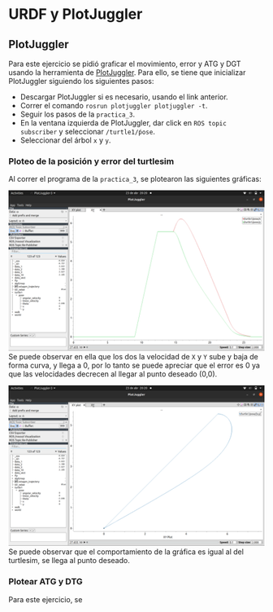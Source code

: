 # URDF y PlotJuggler
## PlotJuggler
Para este ejercicio se pidió graficar el movimiento, error y ATG y DGT usando la herramienta de [PlotJuggler](https://plotjuggler.io/).
Para ello, se tiene que inicializar PlotJuggler siguiendo los siguientes pasos:
- Descargar PlotJuggler si es necesario, usando el link anterior.
- Correr el comando `rosrun plotjuggler plotjuggler -t`.
- Seguir los pasos de la `practica_3`.
- En la ventana izquierda de PlotJuggler, dar click en `ROS topic subscriber` y seleccionar `/turtle1/ṕose`.
- Seleccionar del árbol `x` y `y`. 

### Ploteo de la posición y error del turtlesim
Al correr el programa de la `practica_3`, se plotearon las siguientes gráficas:

![X y Y del turtlesim hacia (0,0)](https://github.com/Buly1601/ejercicios_laboratorio/blob/main/practica_4/x%26y.png)
Se puede observar en ella que los dos la velocidad de `X` y `Y` sube y baja de forma curva, y llega a 0, por lo tanto se puede apreciar que el error es 0 ya que las velocidades decrecen al llegar al punto deseado (0,0).

![Posición del turtlesim](https://github.com/Buly1601/ejercicios_laboratorio/blob/main/practica_4/xysim.png)
Se puede observar que el comportamiento de la gráfica es igual al del turtlesim, se llega al punto deseado.

### Plotear ATG y DTG
Para este ejercicio, se 

